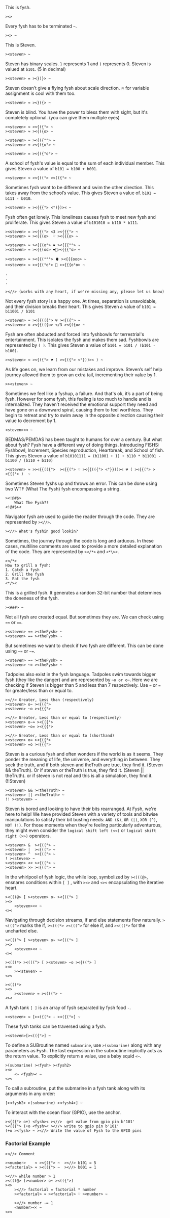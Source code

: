 This is fysh.

```fysh
><>
```

Every fysh has to be terminated `~`.

```fysh
><> ~
```

This is Steven.

```fysh
><steven> ~
```

Steven has binary scales. `}` represents 1 and `)` represents 0. Steven is
valued at `b101`. (5 in decimal)

```fysh
><steven> = ><})}> ~
```

Steven doesn’t give a flying fysh about scale direction. ≈ for variable
assignment is cool with them too.

```fysh
><steven> ≈ ><}({> ~
```

Steven is blind. You have the power to bless them with sight, but it's
completely optional. (you can give them multiple eyes)

```fysh
><steven> ≈ ><{({°> ~
><steven> ≈ ><{({o> ~

><steven> ≈ ><{({°°> ~
><steven> ≈ ><{({o°> ~

><steven> = ><{({°o°> ~
```

A school of fysh's value is equal to the sum of
each individual member. This gives Steven a value of `b101 = b100 + b001`.

```fysh
><steven> ≈ ><{((°> ><(({°> ~
```

Sometimes fysh want to be different and swim the other direction. This takes
away from the school’s value. This gives Steven a value of. 
`b101 = b111 - b010`.

```fysh
><steven> ≈ ><{{{°> <°)})>< ~
```

Fysh often get lonely. This loneliness causes fysh to meet new fysh and
proliferate. This gives Steven a value of `b101010 = b110 * b111`.

```fysh
><steven> = ><{{(°> <3 ><{{{°> ~
><steven> ≈ ><{{(o>  ♡ ><{{{o> ~

><steven> ≈ ><{{(o°> ❤️ ><{{{°°> ~
><steven> ≈ ><{{(oo> ❤️‍🔥><{{{°o> ~

><steven> ≈ ><{{(°°°> 🫀 ><{{{ooo> ~
><steven> ≈ ><{{(°o°> 🫶 ><{{{o°o> ~

.
.
.

><//> (works with any heart, if we're missing any, please let us know)
```


Not every fysh story is a happy one. At times, separation is unavoidable, and
their division breaks their heart. This gives Steven a value of `b101 = b11001 / b101` 

```fysh
><steven> ≈ ><{{(({°> 💔 ><{({°> ~
><steven> = ><{{(({o> </3 ><{({o> ~
```

Fysh are often abducted and forced into fyshbowls for terrestrial's entertainment. 
This isolates the fysh and makes them sad. Fyshbowls are represented by
`( )`. This gives Steven a value of `b101 = b101 / (b101 - b100)`.

```fysh
><steven> ≈ ><{({°> 💔 ( ><{({°> <°}))>< ) ~
```

As life goes on, we learn from our mistakes and improve. Steven’s self help
journey allowed them to grow an extra tail, incrementing their value by 1.

```fysh
>><steven> ~
```

Sometimes we feel like a fyshup, a failure. And that's ok, it’s a part of being
fysh. However for some fysh, this feeling is too much to handle and is
internalized. They haven’t received the emotional support they need and have
gone on a downward spiral, causing them to feel worthless. They begin to retreat
and try to swim away in the opposite direction causing their value to decrement
by 1.

```fysh
<steven><< ~
```

BEDMAS/PEMDAS has been taught to humans for over a century. But what about fysh? Fysh
have a different way of doing things. Introducing FISHS: Fyshbowl, Increment,
Species reproduction, Heartbreak, and School of fish. This gives Steven a value of
`b10101111 = (b11001 + 1) + b110 * b11001 - b1100 / (b110 + b110) `

```fysh
><steven> ≈ >><{{(({°>  ><{{(°> ♡ ><{{(({°> <°}}))>< 💔 ( ><{{(°> ><{{(°> )  ~
```

Sometimes Steven fyshs up and throws an error. This can be done using two WTF 
(What The Fysh) fysh encompassing a string.

```fysh
><!@#$>
	What The Fysh?!
<!@#$><
```

Navigator fysh are used to guide the reader through the code. They are
represented by `><//>`.

```fysh
><//> What's fyshin good lookin?
```

Sometimes, the journey through the code is long and arduous. In these cases,
multiline comments are used to provide a more detailed explanation of the code.
They are represented by `></*>` and `<*\><`.

```fysh
></*>
How to grill a fysh:
1. Catch a fysh
2. Grill the fysh
3. Eat the fysh
<*/><
```

This is a grilled fysh. It generates a random 32-bit number that determines the
doneness of the fysh.

```fysh
><###> ~
```

Not all fysh are created equal. But sometimes they are. We can check using
`≈≈` or `==`.

```fysh
><steven> ≈≈ ><theFysh> ~
><steven> == ><theFysh> ~
```

But sometimes we want to check if two fysh are different. This can be done
using `~≈` or `~=`.

```fysh
><steven> ~≈ ><theFysh> ~
><steven> ~= ><theFysh> ~
```

Tadpoles also exist in the fysh language. Tadpoles swim towards bigger fysh
(they like the danger) and are represented by `~o or o~`. Here we are checking if Steven is bigger than 5 and less than 7 respectively. Use `≈` or `=` for greater/less than or equal to.
```fysh
><//> Greater, Less than (respectively)
><steven> o~ ><{({°>
><steven> ~o ><{{{°>

><//> Greater, Less than or equal to (respectively)
><steven> o~≈ ><{({°>
><steven> ~o= ><{{{°>

><//> Greater, Less than or equal to (shorthand)
><steven> o≈ ><{({°>
><steven> =o ><{{{°>
```

Steven is a curious fysh and often wonders if the world is as it seems. They
ponder the meaning of life, the universe, and everything in between. They seek the truth,
and if both steven and theTruth are true, they find it. (Steven && theTruth). Or
if steven or theTruth is true, they find it. (Steven || theTruth). or if steven
is not real and this is all a simulation, they find it. (!!Steven)

```fysh
><steven> && ><theTruth> ~
><steven> || ><theTruth> ~
!! ><steven> ~
```

Steven is bored and looking to have their bits rearranged. At Fysh, we're here
to help! We have provided Steven with a variety of tools and bitwise
manipulations to satisfy their bit busting needs: `AND (&)`, `OR (|)`,
`XOR (^)`, `NOT (!)`. For those moments when they're feeling particularly
adventurous, they might even consider the `logical shift left (<<)` or
`logical shift right (>>)` operators.

```fysh
><steven> &  ><{((°> ~
><steven> |  ><{((°> ~
><steven> ^  ><{((°> ~
! ><steven> ~
><steven> << ><{((°> ~
><steven> >> ><{((°> ~
```

In the whirlpool of fysh logic, the while loop, symbolized by `><(((@>`,
ensnares conditions within `[ ]` , with `><>` and `<><` encapsulating the
iterative heart.

```fysh
><(((@> [ ><steven> o~ ><{((°> ]
><>
	<steven><< ~
<><
```

Navigating through decision streams, if and else statements flow naturally.
`><(((^>` marks the if, >`<(((*> ><(((^>` for else if, and `><(((*>` for the
uncharted else.

```fysh
><(((^> [ ><steven> o~ ><{((°> ]
><>
	<steven><< ~
<><

><(((*> ><(((^> [ ><steven> ~o ><{((°> ]
><>
	>><steven> ~
<><

><(((*>
><>
	><steven> ≈ ><(((°> ~
<><
```

A fysh tank `[ ]` is an array of fysh separated by fysh food `-`.

```fysh
><steven> ≈ [><({(°> - ><({(°>] ~
```

These fysh tanks can be traversed using a fysh.

```fysh
><steven>[><(({°>] ~
```

To define a SUBroutine named `submarine`, use `>(submarine)` along with any
parameters as Fysh. The last expression in the subroutine implicitly acts as the
return value. To explicitly return a value, use a baby squid `<~`.

```fysh
>(submarine) ><fysh> ><fysh2>
><>
	<~ <fysh>< ~
<><
```

To call a subroutine, put the submarine in a fysh tank along with its arguments
in any order:

```fysh
[><fysh2> >(submarine) ><fysh4>] ~
```

To interact with the ocean floor (GPIO), use the anchor.

```fysh
><{({°> o+) <fysh>< ><//>  get value from gpio pin b'101'
><{({°> (+o <fysh>< ><//> write to gpio pin b'101'
(+o ><fysh> ~ ><//> Write the value of Fysh to the GPIO pins
```

### Factorial Example

```fysh
><//> Comment

><number>    ≈ ><{({°> ~  ><//> b101 = 5
><factorial> ≈ ><(({°> ~  ><//> b001 = 1

><//> while number > 1
><(((@> [><number> o~ ><(({°>]
><>
	><//> factorial = factorial * number
	><factorial> ≈ ><factorial> ♡ ><number> ~

	><//> number -= 1
	<number><< ~
<><
```

